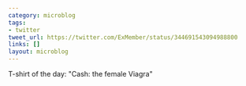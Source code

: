 ```yaml
---
category: microblog
tags:
- twitter
tweet_url: https://twitter.com/ExMember/status/344691543094988800
links: []
layout: microblog
---
```

T-shirt of the day: "Cash: the female Viagra"
